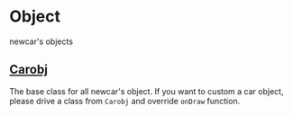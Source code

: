 # Object

newcar's objects

## [Carobj](./Carobj)

The base class for all newcar's object.
If you want to custom a car object, please drive a class from `Carobj` and override `onDraw` function.
